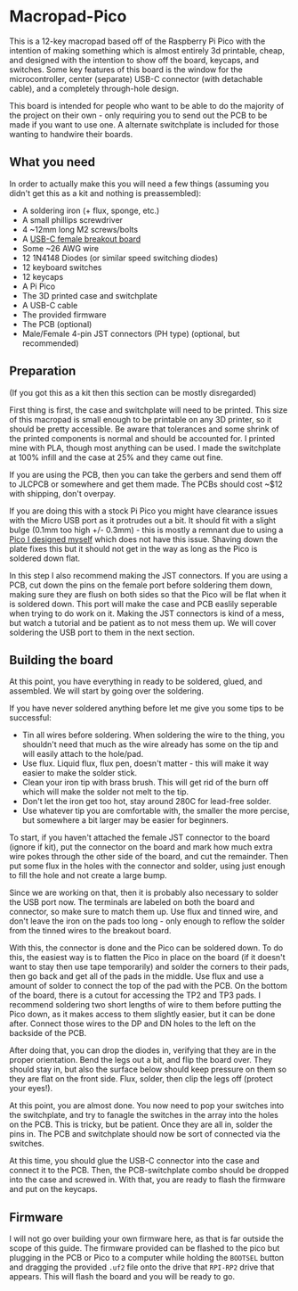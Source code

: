 # Macropad-Pico

This is a 12-key macropad based off of the Raspberry Pi Pico with the intention of making something which is almost entirely 3d printable, cheap, and designed with the intention to show off the board, keycaps, and switches. Some key features of this board is the window for the microcontroller, center (separate) USB-C connector (with detachable cable), and a completely through-hole design.

This board is intended for people who want to be able to do the majority of the project on their own - only requiring you to send out the PCB to be made if you want to use one. A alternate switchplate is included for those wanting to handwire their boards.

## What you need

In order to actually make this you will need a few things (assuming you didn't get this as a kit and nothing is preassembled):

   - A soldering iron (+ flux, sponge, etc.)
   - A small phillips screwdriver
   - 4 ~12mm long M2 screws/bolts
   - A [USB-C female breakout board](https://a.co/d/hSMmR2M)
   - Some ~26 AWG wire
   - 12 1N4148 Diodes (or similar speed switching diodes)
   - 12 keyboard switches
   - 12 keycaps
   - A Pi Pico
   - The 3D printed case and switchplate
   - A USB-C cable
   - The provided firmware
   - The PCB (optional)
   - Male/Female 4-pin JST connectors (PH type) (optional, but recommended)

## Preparation 

(If you got this as a kit then this section can be mostly disregarded)

First thing is first, the case and switchplate will need to be printed. This size of this macropad is small enough to be printable on any 3D printer, so it should be pretty accessible. Be aware that tolerances and some shrink of the printed components is normal and should be accounted for. I printed mine with PLA, though most anything can be used. I made the switchplate at 100% infill and the case at 25% and they came out fine.

If you are using the PCB, then you can take the gerbers and send them off to JLCPCB or somewhere and get them made. The PCBs should cost ~$12 with shipping, don't overpay.

If you are doing this with a stock Pi Pico you might have clearance issues with the Micro USB port as it protrudes out a bit. It should fit with a slight bulge (0.1mm too high +/- 0.3mm) - this is mostly a remnant due to using a [Pico I designed myself](https://github.com/TrojanPinata/Pico) which does not have this issue. Shaving down the plate fixes this but it should not get in the way as long as the Pico is soldered down flat.

In this step I also recommend making the JST connectors. If you are using a PCB, cut down the pins on the female port before soldering them down, making sure they are flush on both sides so that the Pico will be flat when it is soldered down. This port will make the case and PCB easlily seperable when trying to do work on it. Making the JST connectors is kind of a mess, but watch a tutorial and be patient as to not mess them up. We will cover soldering the USB port to them in the next section.

## Building the board

At this point, you have everything in ready to be soldered, glued, and assembled. We will start by going over the soldering.

If you have never soldered anything before let me give you some tips to be successful:
   
   - Tin all wires before soldering. When soldering the wire to the thing, you shouldn't need that much as the wire already has some on the tip and will easily attach to the hole/pad.
   - Use flux. Liquid flux, flux pen, doesn't matter - this will make it way easier to make the solder stick.
   - Clean your iron tip with brass brush. This will get rid of the burn off which will make the solder not melt to the tip.
   - Don't let the iron get too hot, stay around 280C for lead-free solder. 
   - Use whatever tip you are comfortable with, the smaller the more percise, but somewhere a bit larger may be easier for beginners.

To start, if you haven't attached the female JST connector to the board (ignore if kit), put the connector on the board and mark how much extra wire pokes through the other side of the board, and cut the remainder. Then put some flux in the holes with the connector and solder, using just enough to fill the hole and not create a large bump.

Since we are working on that, then it is probably also necessary to solder the USB port now. The terminals are labeled on both the board and connector, so make sure to match them up. Use flux and tinned wire, and don't leave the iron on the pads too long - only enough to reflow the solder from the tinned wires to the breakout board.

With this, the connector is done and the Pico can be soldered down. To do this, the easiest way is to flatten the Pico in place on the board (if it doesn't want to stay then use tape temporarily) and solder the corners to their pads, then go back and get all of the pads in the middle. Use flux and use a amount of solder to connect the top of the pad with the PCB. On the bottom of the board, there is a cutout for accessing the TP2 and TP3 pads. I recommend soldering two short lengths of wire to them before putting the Pico down, as it makes access to them slightly easier, but it can be done after. Connect those wires to the DP and DN holes to the left on the backside of the PCB. 

After doing that, you can drop the diodes in, verifying that they are in the proper orientation. Bend the legs out a bit, and flip the board over. They should stay in, but also the surface below should keep pressure on them so they are flat on the front side. Flux, solder, then clip the legs off (protect your eyes!). 

At this point, you are almost done. You now need to pop your switches into the switchplate, and try to fanagle the switches in the array into the holes on the PCB. This is tricky, but be patient. Once they are all in, solder the pins in. The PCB and switchplate should now be sort of connected via the switches.

At this time, you should glue the USB-C connector into the case and connect it to the PCB. Then, the PCB-switchplate combo should be dropped into the case and screwed in. With that, you are ready to flash the firmware and put on the keycaps.

## Firmware

I will not go over building your own firmware here, as that is far outside the scope of this guide. The firmware provided can be flashed to the pico but plugging in the PCB or Pico to a computer while holding the `BOOTSEL` button and dragging the provided `.uf2` file onto the drive that `RPI-RP2` drive that appears. This will flash the board and you will be ready to go.

